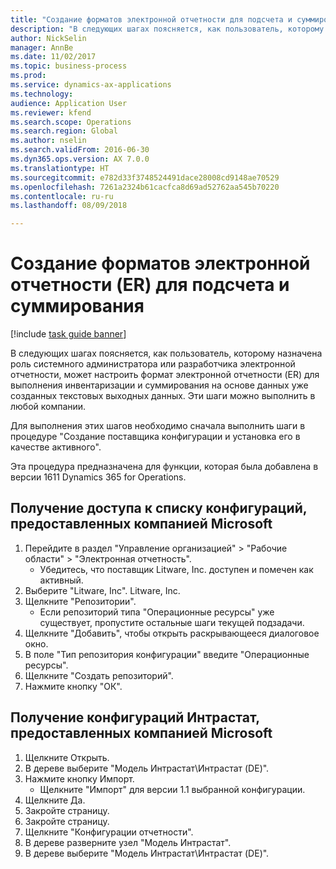 ```yaml
--- 
title: "Создание форматов электронной отчетности для подсчета и суммирования"
description: "В следующих шагах поясняется, как пользователь, которому назначена роль системного администратора или разработчика электронной отчетности, может настроить формат электронной отчетности (ER) для выполнения инвентаризации и суммирования на основе данных уже созданных текстовых выходных данных."
author: NickSelin
manager: AnnBe
ms.date: 11/02/2017
ms.topic: business-process
ms.prod: 
ms.service: dynamics-ax-applications
ms.technology: 
audience: Application User
ms.reviewer: kfend
ms.search.scope: Operations
ms.search.region: Global
ms.author: nselin
ms.search.validFrom: 2016-06-30
ms.dyn365.ops.version: AX 7.0.0
ms.translationtype: HT
ms.sourcegitcommit: e782d33f3748524491dace28008cd9148ae70529
ms.openlocfilehash: 7261a2324b61cacfca8d69ad52762aa545b70220
ms.contentlocale: ru-ru
ms.lasthandoff: 08/09/2018

---
```

# <a name="create-electronic-reporting-er-formats-to-do-counting-and-summing"></a>Создание форматов электронной отчетности (ER) для подсчета и суммирования

[!include [task guide banner](../../includes/task-guide-banner.md)]

В следующих шагах поясняется, как пользователь, которому назначена роль системного администратора или разработчика электронной отчетности, может настроить формат электронной отчетности (ER) для выполнения инвентаризации и суммирования на основе данных уже созданных текстовых выходных данных. Эти шаги можно выполнить в любой компании.

Для выполнения этих шагов необходимо сначала выполнить шаги в процедуре "Создание поставщика конфигурации и установка его в качестве активного".

Эта процедура предназначена для функции, которая была добавлена в версии 1611 Dynamics 365 for Operations.


## <a name="get-access-to-the-list-of-configurations-provided-by-microsoft"></a>Получение доступа к списку конфигураций, предоставленных компанией Microsoft
1. Перейдите в раздел "Управление организацией" > "Рабочие области" > "Электронная отчетность".
    * Убедитесь, что поставщик Litware, Inc. доступен и помечен как активный.  
2. Выберите "Litware, Inc". Litware, Inc.
3. Щелкните "Репозитории".
    * Если репозиторий типа "Операционные ресурсы" уже существует, пропустите остальные шаги текущей подзадачи.  
4. Щелкните "Добавить", чтобы открыть раскрывающееся диалоговое окно.
5. В поле "Тип репозитория конфигурации" введите "Операционные ресурсы".
6. Щелкните "Создать репозиторий".
7. Нажмите кнопку "OК".

## <a name="get-the-intrastat-configurations-provided-by-microsoft"></a>Получение конфигураций Интрастат, предоставленных компанией Microsoft
1. Щелкните Открыть.
2. В дереве выберите "Модель Интрастат\Интрастат (DE)".
3. Нажмите кнопку Импорт.
    * Щелкните "Импорт" для версии 1.1 выбранной конфигурации.  
4. Щелкните Да.
5. Закройте страницу.
6. Закройте страницу.
7. Щелкните "Конфигурации отчетности".
8. В дереве разверните узел "Модель Интрастат".
9. В дереве выберите "Модель Интрастат\Интрастат (DE)".


